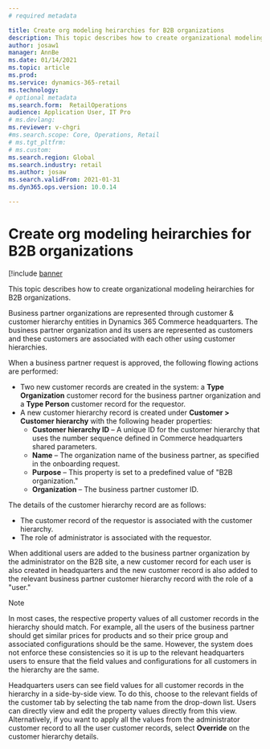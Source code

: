 ```yaml
---
# required metadata

title: Create org modeling heirarchies for B2B organizations
description: This topic describes how to create organizational modeling heirarchies for B2B organizations.
author: josaw1
manager: AnnBe
ms.date: 01/14/2021
ms.topic: article
ms.prod: 
ms.service: dynamics-365-retail
ms.technology: 
# optional metadata
ms.search.form:  RetailOperations
audience: Application User, IT Pro
# ms.devlang: 
ms.reviewer: v-chgri
#ms.search.scope: Core, Operations, Retail
# ms.tgt_pltfrm: 
# ms.custom: 
ms.search.region: Global
ms.search.industry: retail
ms.author: josaw
ms.search.validFrom: 2021-01-31
ms.dyn365.ops.version: 10.0.14

---
```


# Create org modeling heirarchies for B2B organizations

[!include [banner](../../includes/banner.md)

This topic describes how to create organizational modeling heirarchies for B2B organizations.

Business partner organizations are represented through customer & customer hierarchy entities in Dynamics 365 Commerce headquarters. The business partner organization and its users are represented as customers and these customers are associated with each other using customer hierarchies.

When a business partner request is approved, the following flowing actions are performed:

- Two new customer records are created in the system: a **Type Organization** customer record for the business partner organization and a **Type Person** customer record for the requestor.
- A new customer hierarchy record is created under **Customer \> Customer hierarchy** with the following header properties:
    - **Customer hierarchy ID** – A unique ID for the customer hierarchy that uses the number sequence defined in Commerce headquarters shared parameters.
    - **Name** – The organization name of the business partner, as specified in the onboarding request.
    - **Purpose** – This property is set to a predefined value of "B2B organization."
    - **Organization** – The business partner customer ID.

The details of the customer hierarchy record are as follows:
- The customer record of the requestor is associated with the customer hierarchy.
- The role of administrator is associated with the requestor.

When additional users are added to the business partner organization by the administrator on the B2B site, a new customer record for each user is also created in headquarters and the new customer record is also added to the relevant business partner customer hierarchy record with the role of a "user."

> [!NOTE]
> In most cases, the respective property values of all customer records in the hierarchy should match. For example, all the users of the business partner should get similar prices for products and so their price group and associated configurations should be the same. However, the system does not enforce these consistencies so it is up to the relevant headquarters users to ensure that the field values and configurations for all customers in the hierarchy are the same.

Headquarters users can see field values for all customer records in the hierarchy in a side-by-side view. To do this, choose to the relevant fields of the customer tab by selecting the tab name from the drop-down list. Users can directly view and edit the property values directly from this view. Alternatively, if you want to apply all the values from the administrator customer record to all the user customer records, select **Override** on the customer hierarchy details.

<!-- link to create partner user topic at top of this topic-->

